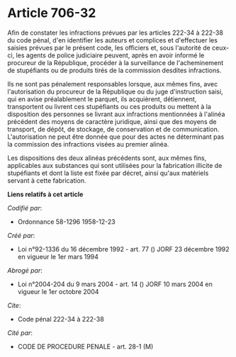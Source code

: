 # Article 706-32

Afin de constater les infractions prévues par les articles 222-34 à 222-38 du code pénal, d'en identifier les auteurs et
complices et d'effectuer les saisies prévues par le présent code, les officiers et, sous l'autorité de ceux-ci, les agents de
police judiciaire peuvent, après en avoir informé le procureur de la République, procéder à la surveillance de l'acheminement
de stupéfiants ou de produits tirés de la commission desdites infractions.

Ils ne sont pas pénalement responsables lorsque, aux mêmes fins, avec l'autorisation du procureur de la République ou du juge
d'instruction saisi, qui en avise préalablement le parquet, ils acquièrent, détiennent, transportent ou livrent ces
stupéfiants ou ces produits ou mettent à la disposition des personnes se livrant aux infractions mentionnées à l'alinéa
précédent des moyens de caractère juridique, ainsi que des moyens de transport, de dépôt, de stockage, de conservation et de
communication. L'autorisation ne peut être donnée que pour des actes ne déterminant pas la commission des infractions visées
au premier alinéa.

Les dispositions des deux alinéas précédents sont, aux mêmes fins, applicables aux substances qui sont utilisées pour la
fabrication illicite de stupéfiants et dont la liste est fixée par décret, ainsi qu'aux matériels servant à cette
fabrication.

**Liens relatifs à cet article**

_Codifié par_:

  - Ordonnance 58-1296 1958-12-23

_Créé par_:

  - Loi n°92-1336 du 16 décembre 1992 - art. 77 () JORF 23 décembre 1992 en vigueur le 1er mars 1994

_Abrogé par_:

  - Loi n°2004-204 du 9 mars 2004 - art. 14 () JORF 10 mars 2004 en vigueur le 1er octobre 2004

_Cite_:

  - Code pénal 222-34 à 222-38

_Cité par_:

  - CODE DE PROCEDURE PENALE - art. 28-1 (M)
